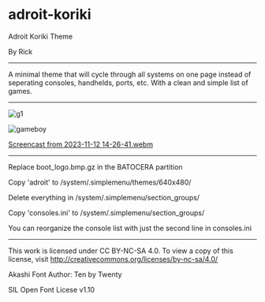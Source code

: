 # adroit-koriki
Adroit Koriki Theme

By Rick

-----

A minimal theme that will cycle through all systems on one page instead of seperating consoles, handhelds, ports, etc. With a clean and simple list of games.

-----

![g1](https://github.com/RickAndTired/adroit-koriki/assets/53553229/7abb78fc-530f-44de-9463-f293e82f094c)

![gameboy](https://github.com/RickAndTired/adroit-koriki/assets/53553229/e407f6ca-9f6f-431d-a112-8a0cb542830a)

[Screencast from 2023-11-12 14-26-41.webm](https://github.com/RickAndTired/adroit-koriki/assets/53553229/9b9e9beb-4b4e-4757-bce2-afdb1423f15d)

-----

Replace boot_logo.bmp.gz in the BATOCERA partition

Copy 'adroit' to /system/.simplemenu/themes/640x480/

Delete everything in /system/.simplemenu/section_groups/

Copy 'consoles.ini' to /system/.simplemenu/section_groups/

You can reorganize the console list with just the second line in consoles.ini


-----

This work is licensed under CC BY-NC-SA 4.0. To view a copy of this license, visit http://creativecommons.org/licenses/by-nc-sa/4.0/

Akashi Font Author: Ten by Twenty

SIL Open Font Licese v1.10
